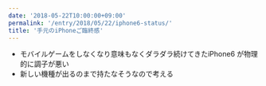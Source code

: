 ```yaml
---
date: '2018-05-22T10:00:00+09:00'
permalink: '/entry/2018/05/22/iphone6-status/'
title: '手元のiPhoneご臨終感'
---
```


- モバイルゲームをしなくなり意味もなくダラダラ続けてきたiPhone6
  が物理的に調子が悪い
- 新しい機種が出るのまで持たなそうなので考える
